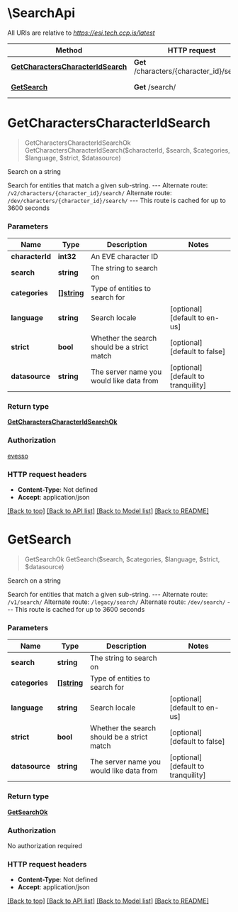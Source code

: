 # \SearchApi

All URIs are relative to *https://esi.tech.ccp.is/latest*

Method | HTTP request | Description
------------- | ------------- | -------------
[**GetCharactersCharacterIdSearch**](SearchApi.md#GetCharactersCharacterIdSearch) | **Get** /characters/{character_id}/search/ | Search on a string
[**GetSearch**](SearchApi.md#GetSearch) | **Get** /search/ | Search on a string


# **GetCharactersCharacterIdSearch**
> GetCharactersCharacterIdSearchOk GetCharactersCharacterIdSearch($characterId, $search, $categories, $language, $strict, $datasource)

Search on a string

Search for entities that match a given sub-string.  ---  Alternate route: `/v2/characters/{character_id}/search/`  Alternate route: `/dev/characters/{character_id}/search/`   ---  This route is cached for up to 3600 seconds


### Parameters

Name | Type | Description  | Notes
------------- | ------------- | ------------- | -------------
 **characterId** | **int32**| An EVE character ID | 
 **search** | **string**| The string to search on | 
 **categories** | [**[]string**](string.md)| Type of entities to search for | 
 **language** | **string**| Search locale | [optional] [default to en-us]
 **strict** | **bool**| Whether the search should be a strict match | [optional] [default to false]
 **datasource** | **string**| The server name you would like data from | [optional] [default to tranquility]

### Return type

[**GetCharactersCharacterIdSearchOk**](get_characters_character_id_search_ok.md)

### Authorization

[evesso](../README.md#evesso)

### HTTP request headers

 - **Content-Type**: Not defined
 - **Accept**: application/json

[[Back to top]](#) [[Back to API list]](../README.md#documentation-for-api-endpoints) [[Back to Model list]](../README.md#documentation-for-models) [[Back to README]](../README.md)

# **GetSearch**
> GetSearchOk GetSearch($search, $categories, $language, $strict, $datasource)

Search on a string

Search for entities that match a given sub-string.  ---  Alternate route: `/v1/search/`  Alternate route: `/legacy/search/`  Alternate route: `/dev/search/`   ---  This route is cached for up to 3600 seconds


### Parameters

Name | Type | Description  | Notes
------------- | ------------- | ------------- | -------------
 **search** | **string**| The string to search on | 
 **categories** | [**[]string**](string.md)| Type of entities to search for | 
 **language** | **string**| Search locale | [optional] [default to en-us]
 **strict** | **bool**| Whether the search should be a strict match | [optional] [default to false]
 **datasource** | **string**| The server name you would like data from | [optional] [default to tranquility]

### Return type

[**GetSearchOk**](get_search_ok.md)

### Authorization

No authorization required

### HTTP request headers

 - **Content-Type**: Not defined
 - **Accept**: application/json

[[Back to top]](#) [[Back to API list]](../README.md#documentation-for-api-endpoints) [[Back to Model list]](../README.md#documentation-for-models) [[Back to README]](../README.md)

